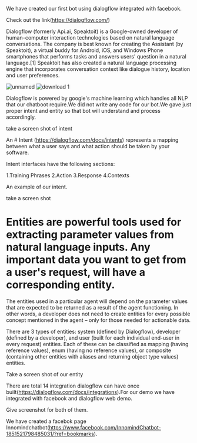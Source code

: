We have created our first bot using dialogflow integrated with facebook.

Check out the link(https://dialogflow.com/)

Dialogflow (formerly Api.ai, Speaktoit) is a Google-owned developer of human–computer interaction technologies based on natural language conversations. The company is best known for creating the Assistant (by Speaktoit), a virtual buddy for Android, iOS, and Windows Phone smartphones that performs tasks and answers users' question in a natural language.[1] Speaktoit has also created a natural language processing engine that incorporates conversation context like dialogue history, location and user preferences.

![unnamed](https://user-images.githubusercontent.com/16176176/42135505-74c38b5c-7d69-11e8-944c-cfdfa5c40494.png)
![download 1](https://user-images.githubusercontent.com/16176176/42135569-3c094f26-7d6a-11e8-8397-cb165b3583d8.png)

Dialogflow is powered by google's machine learning which handles all NLP that our chatboot require.We did not write any code for our bot.We gave just proper intent and entity so that bot will understand and process accordingly.

take a screen shot of intent

An  # Intent (https://dialogflow.com/docs/intents) represents a mapping between what a user says and what action should be taken by your software.

Intent interfaces have the following sections:

1.Training Phrases
2.Action
3.Response
4.Contexts

An example of our intent.

take a screen shot


# Entities  are powerful tools used for extracting parameter values from natural language inputs. Any important data you want to get from a user's request, will have a corresponding entity.

The entities used in a particular agent will depend on the parameter values that are expected to be returned as a result of the agent functioning. In other words, a developer does not need to create entities for every possible concept mentioned in the agent – only for those needed for actionable data.

There are 3 types of entities: system (defined by Dialogflow), developer (defined by a developer), and user (built for each individual end-user in every request) entities. Each of these can be classified as mapping (having reference values), enum (having no reference values), or composite (containing other entities with aliases and returning object type values) entities.

Take a screen shot of our entity


There are total 14 integration dialogflow can have once built(https://dialogflow.com/docs/integrations).For our demo we have integrated with facebook and dialogflow web demo.

Give screenshot for both of them.

We have created a facebok page Innomindchatbot(https://www.facebook.com/InnomindChatbot-1851521798485031/?ref=bookmarks).


